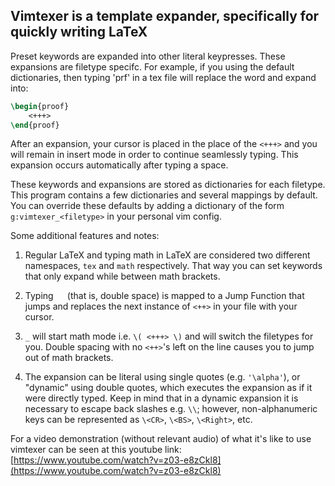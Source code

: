 ## Vimtexer is a template expander, specifically for quickly writing LaTeX

Preset keywords are expanded into other literal keypresses. These expansions are filetype specifc. For example, if you using the default dictionaries, then typing 'prf' in a tex file will replace the word and expand into:

```tex
\begin{proof}
    <+++>
\end{proof}
```

After an expansion, your cursor is placed in the place of the `<+++>` and you will remain in insert mode in order to continue seamlessly typing. This expansion occurs automatically after typing a space.

These keywords and expansions are stored as dictionaries for each filetype. This program contains a few dictionaries and several mappings by default. You can override these defaults by adding a dictionary of the form `g:vimtexer_<filetype>` in your personal vim config.

Some additional features and notes:

1. Regular LaTeX and typing math in LaTeX are considered two different namespaces, `tex` and `math` respectively. That way you can set keywords that only expand while between math brackets.

2. Typing `  ` (that is, double space) is mapped to a Jump Function that jumps and replaces the next instance of `<++>` in your file with your cursor.

3. `_` will start math mode i.e. `\( <+++> \)` and will switch the filetypes for you. Double spacing with no `<++>`'s left on the line causes you to jump out of math brackets.

4. The expansion can be literal using single quotes (e.g. `'\alpha'`), or "dynamic" using double quotes, which executes the expansion as if it were directly typed. Keep in mind that in a dynamic expansion it is necessary to escape back slashes e.g. `\\`; however, non-alphanumeric keys can be represented as `\<CR>`, `\<BS>`, `\<Right>`, etc.

For a video demonstration (without relevant audio) of what it's like to use vimtexer can be seen at this youtube link:
[https://www.youtube.com/watch?v=z03-e8zCkl8](https://www.youtube.com/watch?v=z03-e8zCkl8)
